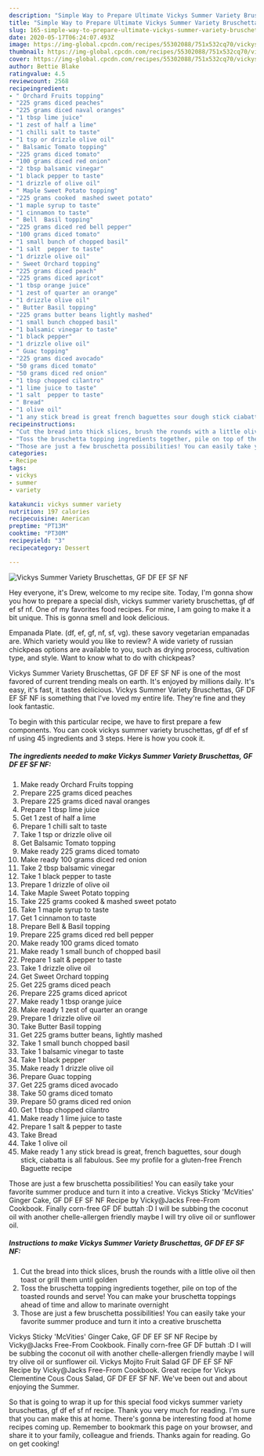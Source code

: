 ```yaml
---
description: "Simple Way to Prepare Ultimate Vickys Summer Variety Bruschettas, GF DF EF SF NF"
title: "Simple Way to Prepare Ultimate Vickys Summer Variety Bruschettas, GF DF EF SF NF"
slug: 165-simple-way-to-prepare-ultimate-vickys-summer-variety-bruschettas-gf-df-ef-sf-nf
date: 2020-05-17T06:24:07.493Z
image: https://img-global.cpcdn.com/recipes/55302088/751x532cq70/vickys-summer-variety-bruschettas-gf-df-ef-sf-nf-recipe-main-photo.jpg
thumbnail: https://img-global.cpcdn.com/recipes/55302088/751x532cq70/vickys-summer-variety-bruschettas-gf-df-ef-sf-nf-recipe-main-photo.jpg
cover: https://img-global.cpcdn.com/recipes/55302088/751x532cq70/vickys-summer-variety-bruschettas-gf-df-ef-sf-nf-recipe-main-photo.jpg
author: Bettie Blake
ratingvalue: 4.5
reviewcount: 2568
recipeingredient:
- " Orchard Fruits topping"
- "225 grams diced peaches"
- "225 grams diced naval oranges"
- "1 tbsp lime juice"
- "1 zest of half a lime"
- "1 chilli salt to taste"
- "1 tsp or drizzle olive oil"
- " Balsamic Tomato topping"
- "225 grams diced tomato"
- "100 grams diced red onion"
- "2 tbsp balsamic vinegar"
- "1 black pepper to taste"
- "1 drizzle of olive oil"
- " Maple Sweet Potato topping"
- "225 grams cooked  mashed sweet potato"
- "1 maple syrup to taste"
- "1 cinnamon to taste"
- " Bell  Basil topping"
- "225 grams diced red bell pepper"
- "100 grams diced tomato"
- "1 small bunch of chopped basil"
- "1 salt  pepper to taste"
- "1 drizzle olive oil"
- " Sweet Orchard topping"
- "225 grams diced peach"
- "225 grams diced apricot"
- "1 tbsp orange juice"
- "1 zest of quarter an orange"
- "1 drizzle olive oil"
- " Butter Basil topping"
- "225 grams butter beans lightly mashed"
- "1 small bunch chopped basil"
- "1 balsamic vinegar to taste"
- "1 black pepper"
- "1 drizzle olive oil"
- " Guac topping"
- "225 grams diced avocado"
- "50 grams diced tomato"
- "50 grams diced red onion"
- "1 tbsp chopped cilantro"
- "1 lime juice to taste"
- "1 salt  pepper to taste"
- " Bread"
- "1 olive oil"
- "1 any stick bread is great french baguettes sour dough stick ciabatta is all fabulous See my profile for a glutenfree French Baguette recipe"
recipeinstructions:
- "Cut the bread into thick slices, brush the rounds with a little olive oil then toast or grill them until golden"
- "Toss the bruschetta topping ingredients together, pile on top of the toasted rounds and serve! You can make your bruschetta toppings ahead of time and allow to marinate overnight"
- "Those are just a few bruschetta possibilities! You can easily take your favorite summer produce and turn it into a creative bruschetta"
categories:
- Recipe
tags:
- vickys
- summer
- variety

katakunci: vickys summer variety 
nutrition: 197 calories
recipecuisine: American
preptime: "PT13M"
cooktime: "PT30M"
recipeyield: "3"
recipecategory: Dessert

---
```



![Vickys Summer Variety Bruschettas, GF DF EF SF NF](https://img-global.cpcdn.com/recipes/55302088/751x532cq70/vickys-summer-variety-bruschettas-gf-df-ef-sf-nf-recipe-main-photo.jpg)

Hey everyone, it's Drew, welcome to my recipe site. Today, I'm gonna show you how to prepare a special dish, vickys summer variety bruschettas, gf df ef sf nf. One of my favorites food recipes. For mine, I am going to make it a bit unique. This is gonna smell and look delicious.

Empanada Plate. (df, ef, gf, nf, sf, vg). these savory vegetarian empanadas are. Which variety would you like to review? A wide variety of russian chickpeas options are available to you, such as drying process, cultivation type, and style. Want to know what to do with chickpeas?

Vickys Summer Variety Bruschettas, GF DF EF SF NF is one of the most favored of current trending meals on earth. It's enjoyed by millions daily. It's easy, it's fast, it tastes delicious. Vickys Summer Variety Bruschettas, GF DF EF SF NF is something that I've loved my entire life. They're fine and they look fantastic.


To begin with this particular recipe, we have to first prepare a few components. You can cook vickys summer variety bruschettas, gf df ef sf nf using 45 ingredients and 3 steps. Here is how you cook it.

<!--inarticleads1-->

##### The ingredients needed to make Vickys Summer Variety Bruschettas, GF DF EF SF NF:

1. Make ready  Orchard Fruits topping
1. Prepare 225 grams diced peaches
1. Prepare 225 grams diced naval oranges
1. Prepare 1 tbsp lime juice
1. Get 1 zest of half a lime
1. Prepare 1 chilli salt to taste
1. Take 1 tsp or drizzle olive oil
1. Get  Balsamic Tomato topping
1. Make ready 225 grams diced tomato
1. Make ready 100 grams diced red onion
1. Take 2 tbsp balsamic vinegar
1. Take 1 black pepper to taste
1. Prepare 1 drizzle of olive oil
1. Take  Maple Sweet Potato topping
1. Take 225 grams cooked &amp; mashed sweet potato
1. Take 1 maple syrup to taste
1. Get 1 cinnamon to taste
1. Prepare  Bell &amp; Basil topping
1. Prepare 225 grams diced red bell pepper
1. Make ready 100 grams diced tomato
1. Make ready 1 small bunch of chopped basil
1. Prepare 1 salt &amp; pepper to taste
1. Take 1 drizzle olive oil
1. Get  Sweet Orchard topping
1. Get 225 grams diced peach
1. Prepare 225 grams diced apricot
1. Make ready 1 tbsp orange juice
1. Make ready 1 zest of quarter an orange
1. Prepare 1 drizzle olive oil
1. Take  Butter Basil topping
1. Get 225 grams butter beans, lightly mashed
1. Take 1 small bunch chopped basil
1. Take 1 balsamic vinegar to taste
1. Take 1 black pepper
1. Make ready 1 drizzle olive oil
1. Prepare  Guac topping
1. Get 225 grams diced avocado
1. Take 50 grams diced tomato
1. Prepare 50 grams diced red onion
1. Get 1 tbsp chopped cilantro
1. Make ready 1 lime juice to taste
1. Prepare 1 salt &amp; pepper to taste
1. Take  Bread
1. Take 1 olive oil
1. Make ready 1 any stick bread is great, french baguettes, sour dough stick, ciabatta is all fabulous. See my profile for a gluten-free French Baguette recipe


Those are just a few bruschetta possibilities! You can easily take your favorite summer produce and turn it into a creative. Vickys Sticky &#39;McVities&#39; Ginger Cake, GF DF EF SF NF Recipe by Vicky@Jacks Free-From Cookbook. Finally corn-free GF DF buttah :D I will be subbing the coconut oil with another chelle-allergen friendly maybe I will try olive oil or sunflower oil. 

<!--inarticleads2-->

##### Instructions to make Vickys Summer Variety Bruschettas, GF DF EF SF NF:

1. Cut the bread into thick slices, brush the rounds with a little olive oil then toast or grill them until golden
1. Toss the bruschetta topping ingredients together, pile on top of the toasted rounds and serve! You can make your bruschetta toppings ahead of time and allow to marinate overnight
1. Those are just a few bruschetta possibilities! You can easily take your favorite summer produce and turn it into a creative bruschetta


Vickys Sticky &#39;McVities&#39; Ginger Cake, GF DF EF SF NF Recipe by Vicky@Jacks Free-From Cookbook. Finally corn-free GF DF buttah :D I will be subbing the coconut oil with another chelle-allergen friendly maybe I will try olive oil or sunflower oil. Vickys Mojito Fruit Salad GF DF EF SF NF Recipe by Vicky@Jacks Free-From Cookbook. Great recipe for Vickys Clementine Cous Cous Salad, GF DF EF SF NF. We&#39;ve been out and about enjoying the Summer. 

So that is going to wrap it up for this special food vickys summer variety bruschettas, gf df ef sf nf recipe. Thank you very much for reading. I'm sure that you can make this at home. There's gonna be interesting food at home recipes coming up. Remember to bookmark this page on your browser, and share it to your family, colleague and friends. Thanks again for reading. Go on get cooking!
